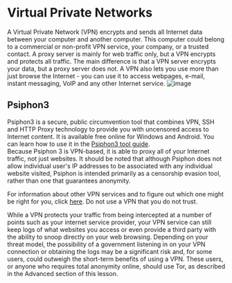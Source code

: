 [Title]: # (Virtual Private Networks)
[Order]: # (8)

# Virtual Private Networks

A Virtual Private Network (VPN) encrypts and sends all Internet data between your computer and another computer. This computer could belong to a commercial or non-profit VPN service, your company, or a trusted contact. A proxy server is mainly for web traffic only, but a VPN encrypts and protects all traffic. The main difference is that a VPN server encrypts your data, but a proxy server does not. A VPN also lets you use more than just browse the Internet - you can use it to access webpages, e-mail, instant messaging, VoIP and any other Internet service. 
![image](internetb4.png)

## Psiphon3

Psiphon3 is a secure, public circumvention tool that combines VPN, SSH and HTTP Proxy technology to provide you with uncensored access to Internet content. It is available free online for Windows and Android. You can learn how to use it in the [Psiphon3 tool guide](umbrella://lesson/psiphon).  
Because Psiphon 3 is VPN-based, it is able to proxy all of your Internet traffic, not just websites. It should be noted that although Psiphon does not allow individual user's IP addresses to be associated with any individual website visited, Psiphon is intended primarily as a censorship evasion tool, rather than one that guarantees anonymity.

For information about other VPN services and to figure out which one might be right for you, click [here](http://torrentfreak.com/which-vpn-services-take-your-anonymity-seriously-2014-edition-140315/). Do not use a VPN that you do not trust.

While a VPN protects your traffic from being intercepted at a number of points such as your internet service provider, your VPN service can still keep logs of what websites you access or even provide a third party with the ability to snoop directly on your web browsing. Depending on your threat model, the possibility of a government listening in on your VPN connection or obtaining the logs may be a significant risk and, for some users, could outweigh the short-term benefits of using a VPN. These users, or anyone who requires total anonymity online, should use Tor, as described in the Advanced section of this lesson.
